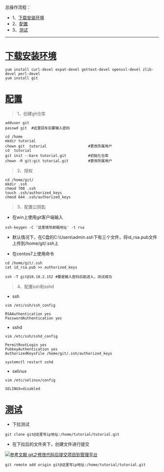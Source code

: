 总操作流程：
- 1、[下载安装环境](#git-01)
- 2、[配置](#git-02)
- 3、[测试](#git-03)

***

# <a name="git-01" href="#" >下载安装环境</a>

```shell
yum install curl-devel expat-devel gettext-devel openssl-devel zlib-devel perl-devel
yum install git
```

# <a name="git-02" href="#" >配置</a>
> 1、创建git仓库

```shell
adduser git 
passwd git  #这里回车后要输入密码

cd /home
mkdir tutorial
chown git  tutorial                   #更改所属用户
cd  tutorial
git init --bare tutorial.git          #初始化仓库
chown -R git:git tutorial.git         #更改所属用户
```

> 2、授权

```
cd /home/git/
mkdir .ssh
chmod 700 .ssh
touch .ssh/authorized_keys
chmod 644 .ssh/authorized_keys
```

> 3、配置公钥匙

- 在win上使用git客户端输入

```shell
ssh-keygen -C '这里填写邮箱地址' -t rsa
```

- 默认情况下，在C盘的C:\Users\admin\.ssh下有三个文件，将id_rsa.pub文件上传到/home/git/.ssh上

- 在centos7上使用命令

```shell
cd /home/git/.ssh
cat id_rsa.pub >> authorized_keys

ssh -T git@10.10.2.152 #要是输入密码后能进入，测试成功
```

> 4、配置ssh和sshd

- ssh

```shell
vim /etc/ssh/ssh_config
```

```shell
RSAAuthentication yes
PasswordAuthentication yes
```

- sshd

```shell
vim /etc/ssh/sshd_config
```

```shell
PermitRootLogin yes
PubkeyAuthentication yes
AuthorizedKeysFile /home/git/.ssh/authorized_keys
```

```shell
systemctl restart sshd
```

- selinux

```shell
vim /etc/selinux/config
```

```shell
SELINUX=disabled
```

# <a name="git-03" href="#" >测试</a>

- 下拉测试

```shell
git clone git@这里写ip地址:/home/tutorial/tutorial.git
```

- 在下拉后的文件夹下，创建文件进行提交

[![](https://img.shields.io/badge/参考文献-git之修改代码后提交项目到管理平台-yellow.svg "参考文献 git之修改代码后提交项目到管理平台")](https://github.com/OurNotes/CCN/blob/master/1.%E5%B7%A5%E5%85%B7/1.git/2.git%E4%B9%8B%E5%AE%9E%E6%93%8D%E4%BE%8B%E5%AD%90/2-git%E4%B9%8B%E4%BF%AE%E6%94%B9%E4%BB%A3%E7%A0%81%E5%90%8E%E6%8F%90%E4%BA%A4%E9%A1%B9%E7%9B%AE%E5%88%B0%E7%AE%A1%E7%90%86%E5%B9%B3%E5%8F%B0.md)


```shell
git remote add origin git@这里写ip地址:/home/tutorial/tutorial.git
```
